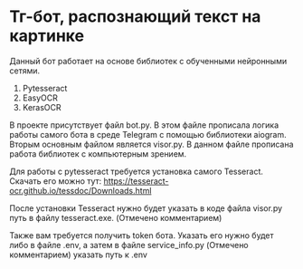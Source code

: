# Тг-бот, распознающий текст на картинке
Данный бот работает на основе библиотек с обученными нейронными сетями.
1. Pytesseract
2. EasyOCR
3. KerasOCR 

В проекте присутствует файл bot.py. В этом файле прописала логика работы самого бота в среде Telegram с помощью библиотеки aiogram.
Вторым основным файлом является visor.py. В данном файле прописана работа библиотек с компьютерным зрением.

Для работы с pytesseract требуется установка самого Tesseract.
Скачать его можно тут: https://tesseract-ocr.github.io/tessdoc/Downloads.html

После установки Tesseract нужно будет указать в коде файла visor.py путь в файлу tesseract.exe. (Отмечено комментарием)

Также вам требуется получить token бота. 
Указать его нужно будет либо в файле .env, а затем в файле service_info.py (Отмечено комментарием) указать путь к .env